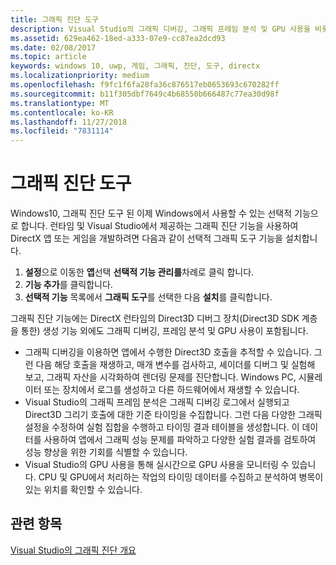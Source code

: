 ```yaml
---
title: 그래픽 진단 도구
description: Visual Studio의 그래픽 디버깅, 그래픽 프레임 분석 및 GPU 사용을 비롯하여 그래픽 진단 기능을 가져오고 사용하는 방법에 대해 알아봅니다.
ms.assetid: 629ea462-18ed-a333-07e9-cc87ea2dcd93
ms.date: 02/08/2017
ms.topic: article
keywords: windows 10, uwp, 게임, 그래픽, 진단, 도구, directx
ms.localizationpriority: medium
ms.openlocfilehash: f9fc1f6fa28fa36c876517eb0653693c670282ff
ms.sourcegitcommit: b11f305dbf7649c4b68550b666487c77ea30d98f
ms.translationtype: MT
ms.contentlocale: ko-KR
ms.lasthandoff: 11/27/2018
ms.locfileid: "7831114"
---
```

# <a name="graphics-diagnostics-tools"></a>그래픽 진단 도구



Windows10, 그래픽 진단 도구 된 이제 Windows에서 사용할 수 있는 선택적 기능으로 합니다. 런타임 및 Visual Studio에서 제공하는 그래픽 진단 기능을 사용하여 DirectX 앱 또는 게임을 개발하려면 다음과 같이 선택적 그래픽 도구 기능을 설치합니다.

1.  **설정**으로 이동한 **앱**선택 **선택적 기능 관리를**차례로 클릭 합니다.
2.  **기능 추가**를 클릭합니다.   
3.  **선택적 기능** 목록에서 **그래픽 도구**를 선택한 다음 **설치**를 클릭합니다.

그래픽 진단 기능에는 DirectX 런타임의 Direct3D 디버그 장치(Direct3D SDK 계층을 통한) 생성 기능 외에도 그래픽 디버깅, 프레임 분석 및 GPU 사용이 포함됩니다.

-   그래픽 디버깅을 이용하면 앱에서 수행한 Direct3D 호출을 추적할 수 있습니다. 그런 다음 해당 호출을 재생하고, 매개 변수를 검사하고, 셰이더를 디버그 및 실험해 보고, 그래픽 자산을 시각화하여 렌더링 문제를 진단합니다. Windows PC, 시뮬레이터 또는 장치에서 로그를 생성하고 다른 하드웨어에서 재생할 수 있습니다.
-   Visual Studio의 그래픽 프레임 분석은 그래픽 디버깅 로그에서 실행되고 Direct3D 그리기 호출에 대한 기준 타이밍을 수집합니다. 그런 다음 다양한 그래픽 설정을 수정하여 실험 집합을 수행하고 타이밍 결과 테이블을 생성합니다. 이 데이터를 사용하여 앱에서 그래픽 성능 문제를 파악하고 다양한 실험 결과를 검토하여 성능 향상을 위한 기회를 식별할 수 있습니다.
-   Visual Studio의 GPU 사용을 통해 실시간으로 GPU 사용을 모니터링 수 있습니다. CPU 및 GPU에서 처리하는 작업의 타이밍 데이터를 수집하고 분석하여 병목이 있는 위치를 확인할 수 있습니다.

## <a name="related-topics"></a>관련 항목


[Visual Studio의 그래픽 진단 개요](http://go.microsoft.com/fwlink/p/?LinkID=526382)

 

 




